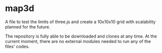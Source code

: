 # map3d
<p>A file to test the limits of three.js and create a 10x10x10 grid with scalability planned for the future.</p>
<p>The repository is fully able to be downloaded and clones at any time. At the current moment, there are no external modules needed to run any of the files' codes.</p>